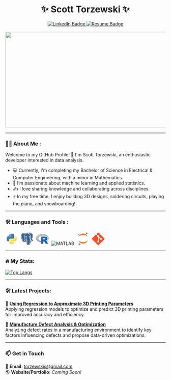 <div align="center">
  <h1>✨ Scott Torzewski ✨</h1>
</div>

<div id="badges" align="center">
  <a href="https://linkedin.com/in/scott-torzewski-265599183/" target="_blank">
    <img src="https://img.shields.io/badge/LinkedIn-blue?style=for-the-badge&logo=linkedin&logoColor=white" alt="LinkedIn Badge"/>
  </a>
  <a href="https://github.com/ScottTorzewski/ScottTorzewski/raw/main/Scott_Torzewski_Resume.pdf" download>
    <img src="https://img.shields.io/badge/Resume-gold?style=for-the-badge&logo=adobeacrobatreader&logoColor=white" alt="Resume Badge"/>
  </a>
</div>

<br>

<div align="center">
  <img src="https://media.giphy.com/media/l378c04F2fjeZ7vH2/giphy.gif" width="600" height="300"/>
</div>

---

### :man_technologist: About Me :

Welcome to my GitHub Profile! 👋
I'm Scott Torzewski, an enthusiastic developer interested in data analysis.

- 💻 Currently, I'm completing my Bachelor of Science in Electrical & Computer Engineering, with a minor in Mathematics.
- 👀 I’m passionate about machine learning and applied statistics.
- ✍️ I love sharing knowledge and collaborating across disciplines.
- ⚡  In my free time, I enjoy building 3D designs, soldering circuits, playing the piano, and snowboarding!

<!---
ScottTorzewski/ScottTorzewski is a ✨ special ✨ repository because its `README.md` (this file) appears on your GitHub profile.
You can click the Preview link to take a look at your changes.
--->

---

### :hammer_and_wrench: Languages and Tools :

<div>
  <img src="https://github.com/devicons/devicon/blob/master/icons/python/python-original.svg" title="Python" alt="Python" width="40" height="40"/>&nbsp;
  <img src="https://github.com/devicons/devicon/blob/master/icons/postgresql/postgresql-original.svg" title="SQL" alt="SQL" width="40" height="40"/>&nbsp;
  <img src="https://github.com/devicons/devicon/blob/master/icons/r/r-original.svg" title="R" alt="R" width="40" height="40"/>&nbsp;
  <img src="https://upload.wikimedia.org/wikipedia/commons/2/21/Matlab_Logo.png" title="MATLAB" alt="MATLAB" width="40" height="40"/>&nbsp;
  <img src="https://github.com/devicons/devicon/blob/master/icons/jupyter/jupyter-original.svg" title="Jupyter Notebook" alt="Jupyter Notebook" width="40" height="40"/>&nbsp;
  <img src="https://github.com/devicons/devicon/blob/master/icons/git/git-original.svg" title="Git" alt="Git" width="40" height="40"/>&nbsp;
</div>

---

### 🔥 My Stats:

[![Top Langs](https://github-readme-stats-git-masterrstaa-rickstaa.vercel.app/api/top-langs/?username=ScottTorzewski&layout=compact&theme=vision-friendly-dark)](https://github.com/anuraghazra/github-readme-stats)

---

### 🛠️ Latest Projects:

🔹 **[Using Regression to Approximate 3D Printing Parameters](https://github.com/ScottTorzewski/3D-Printing-ML-Project)**  
  Applying regression models to optimize and predict 3D printing parameters for improved accuracy and efficiency.

🔹 **[Manufacture Defect Analysis & Optimization](https://github.com/ScottTorzewski/Manufacture-Defect-ML-Project)**  
  Analyzing defect rates in a manufacturing environment to identify key factors influencing defects and propose data-driven optimizations.

---

  ### 📫 Get in Touch  
📩 **Email**: torzewskis@gmail.com  
🌎 **Website/Portfolio**: *Coming Soon!*  

